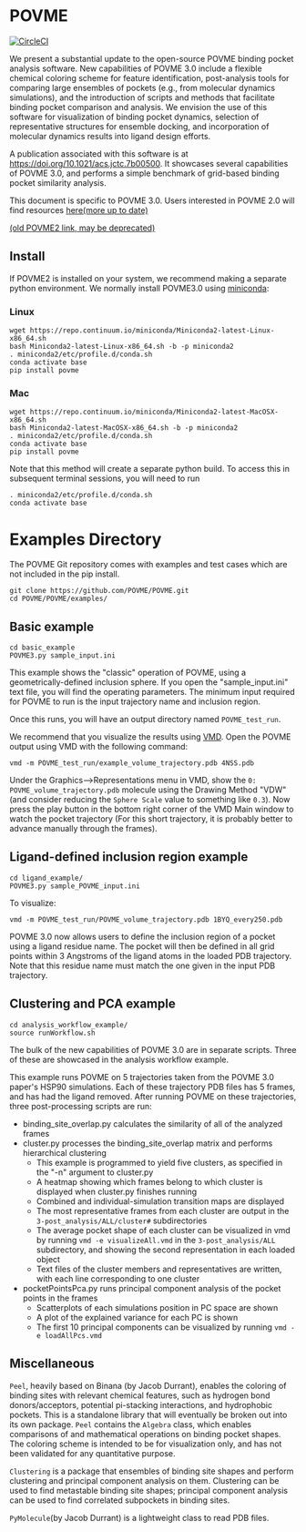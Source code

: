 # POVME

[![CircleCI](https://circleci.com/gh/POVME/POVME.svg?style=svg)](https://circleci.com/gh/POVME/POVME)

We present a substantial update to the open-source POVME binding pocket analysis software. New capabilities of POVME 3.0 include a flexible chemical coloring scheme for feature identification, post-analysis tools for comparing large ensembles of pockets (e.g., from molecular dynamics simulations), and the introduction of scripts and methods that facilitate binding pocket comparison and analysis. We envision the use of this software for visualization of binding pocket dynamics, selection of representative structures for ensemble docking, and incorporation of molecular dynamics results into ligand design efforts.

A publication associated with this software is at https://doi.org/10.1021/acs.jctc.7b00500. It showcases several capabilities of POVME 3.0, and performs a simple benchmark of grid-based binding pocket similarity analysis.

This document is specific to POVME 3.0. Users interested in POVME 2.0 will find resources [here(more up to date)](https://git.durrantlab.pitt.edu/jdurrant/POVME)

[(old POVME2 link, may be deprecated)](http://rocce-vm0.ucsd.edu/data/sw/hosted/POVME/)

## Install

If POVME2 is installed on your system, we recommend making a separate python environment. We normally install POVME3.0 using [miniconda](https://conda.io/docs/install/quick.html):

### Linux
```
wget https://repo.continuum.io/miniconda/Miniconda2-latest-Linux-x86_64.sh
bash Miniconda2-latest-Linux-x86_64.sh -b -p miniconda2
. miniconda2/etc/profile.d/conda.sh
conda activate base
pip install povme
```
### Mac
```
wget https://repo.continuum.io/miniconda/Miniconda2-latest-MacOSX-x86_64.sh
bash Miniconda2-latest-MacOSX-x86_64.sh -b -p miniconda2
. miniconda2/etc/profile.d/conda.sh
conda activate base
pip install povme
```


Note that this method will create a separate python build. To access this in subsequent terminal sessions, you will need to run 
```
. miniconda2/etc/profile.d/conda.sh
conda activate base
``` 



# Examples Directory

The POVME Git repository comes with examples and test cases which are not included in the pip install.

```
git clone https://github.com/POVME/POVME.git
cd POVME/POVME/examples/
```

## Basic example
```
cd basic_example
POVME3.py sample_input.ini 
```

This example shows the "classic" operation of POVME, using a geometrically-defined inclusion sphere. If you open the "sample_input.ini" text file, you will find the operating parameters. The minimum input required for POVME to run is the input trajectory name and inclusion region.

Once this runs, you will have an output directory named `POVME_test_run`.

We recommend that you visualize the results using [VMD](http://www.ks.uiuc.edu/Development/Download/download.cgi?PackageName=VMD). Open the POVME output using VMD with the following command: 

```vmd -m POVME_test_run/example_volume_trajectory.pdb 4NSS.pdb```

Under the Graphics-->Representations menu in VMD, show the ```0: POVME_volume_trajectory.pdb``` molecule using the Drawing Method "VDW" (and consider reducing the `Sphere Scale` value to something like `0.3`). Now press the play button in the bottom right corner of the VMD Main window to watch the pocket trajectory (For this short trajectory, it is probably better to advance manually through the frames).


## Ligand-defined inclusion region example
```
cd ligand_example/
POVME3.py sample_POVME_input.ini
```
To visualize:

```vmd -m POVME_test_run/POVME_volume_trajectory.pdb 1BYQ_every250.pdb```

POVME 3.0 now allows users to define the inclusion region of a pocket using a ligand residue name. The pocket will then be defined in all grid points within 3 Angstroms of the ligand atoms in the loaded PDB trajectory. Note that this residue name must match the one given in the input PDB trajectory.


## Clustering and PCA example
```
cd analysis_workflow_example/
source runWorkflow.sh
```
The bulk of the new capabilities of POVME 3.0 are in separate scripts. Three of these are showcased in the analysis workflow example. 

This example runs POVME on 5 trajectories taken from the POVME 3.0 paper's HSP90 simulations. Each of these trajectory PDB files has 5 frames, and has had the ligand removed. After running POVME on these trajectories, three post-processing scripts are run:

* binding_site_overlap.py calculates the similarity of all of the analyzed frames 
* cluster.py processes the binding_site_overlap matrix and performs hierarchical clustering  
   * This example is programmed to yield five clusters, as specified in the "-n" argument to cluster.py  
   * A heatmap showing which frames belong to which cluster is displayed when cluster.py finishes running  
   * Combined and individual-simulation transition maps are displayed  
   * The most representative frames from each cluster are output in the ```3-post_analysis/ALL/cluster#``` subdirectories   
   * The average pocket shape of each cluster can be visualized in vmd by running ```vmd -e visualizeAll.vmd``` in the ```3-post_analysis/ALL``` subdirectory, and showing the second representation in each loaded object  
   * Text files of the cluster members and representatives are written, with each line corresponding to one cluster  
* pocketPointsPca.py runs principal component analysis of the pocket points in the frames  
   * Scatterplots of each simulations position in PC space are shown  
   * A plot of the explained variance for each PC is shown
   * The first 10 principal components can be visualized by running ```vmd -e loadAllPcs.vmd```  



## Miscellaneous

`Peel`, heavily based on Binana (by Jacob Durrant), enables the coloring of binding sites with relevant chemical features, such as hydrogen bond donors/acceptors, potential pi-stacking interactions, and hydrophobic pockets. This is a standalone library that will eventually be broken out into its own package. `Peel` contains the `Algebra` class, which enables comparisons of and mathematical operations on binding pocket shapes. The coloring scheme is intended to be for visualization only, and has not been validated for any quantitative purpose.

`Clustering` is a package that ensembles of binding site shapes and perform clustering and principal component analysis on them. Clustering can be used to find metastable binding site shapes; principal component analysis can be used to find correlated subpockets in binding sites.

`PyMolecule`(by Jacob Durrant) is a lightweight class to read PDB files.

